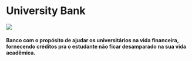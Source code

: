 <head>
  <meta charset="utf-8"/>
  <h1>University Bank</h1>
  <img src= https://www.canva.com/design/DAExBhn2rJ4/UmxsJhcBCsQBjnGye2JzTA/view?utm_content=DAExBhn2rJ4&utm_campaign=designshare&utm_medium=link&utm_source=publishsharelink>
  <h4>Banco com o propósito de ajudar os universitários na vida financeira, fornecendo créditos pra o estudante não ficar desamparado na sua vida acadêmica.</h2> 

</head>
 <body>

 </body>
</html>
